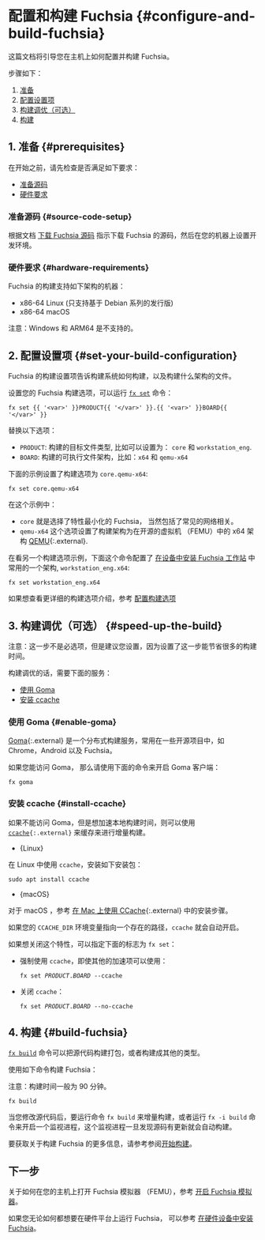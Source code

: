 <!--
# Configure and build Fuchsia {#configure-and-build-fuchsia}
This guide provide instructions on how to configure and build Fuchsia
on a host machine.
-->
# 配置和构建 Fuchsia {#configure-and-build-fuchsia}

这篇文档将引导您在主机上如何配置并构建 Fuchsia。
<!--
The steps are:
-->
步骤如下：
<!--
1. [Prerequisites](#prerequisites).
1. [Set your build configuration](#set-your-build-configuration).
1. [Speed up the build (Optional)](#speed-up-the-build).
1. [Build Fuchsia](#build-fuchsia).
-->
1. [准备](#prerequisites)
1. [配置设置项](#set-your-build-configuration)
1. [构建调优（可选）](#speed-up-the-build)
1. [构建](#build-fuchsia)
<!--
## 1. Prerequisites {#prerequisites}
-->
## 1. 准备 {#prerequisites}
<!--
Before you start, check out the following requirements:
-->
在开始之前，请先检查是否满足如下要求：
<!--
* [Source code setup](#source-code-setup)
* [Hardware requirements](#hardware-requirements)
-->
* [准备源码](#source-code-setup)
* [硬件要求](#hardware-requirements)
<!--
### Source code setup {#source-code-setup}
-->
### 准备源码 {#source-code-setup}
<!--
Complete the
[Download the Fuchsia source code](/get-started/get_fuchsia_source.md)
guide to download the Fuchsia source code and set up the Fuchsia development
environment on your machine.
-->
根据文档 [下载 Fuchsia 源码](/get-started/get_fuchsia_source.md) 指示下载 Fuchsia 的源码，然后在您的机器上设置开发环境。
<!--
### Hardware requirements {#hardware-requirements}
-->
### 硬件要求 {#hardware-requirements}
<!--
You can build Fuchsia only on a machine with one of the following
host architectures:
-->
Fuchsia 的构建支持如下架构的机器：
<!--
- x86-64 Linux (Debian-based distributions only)
- x86-64 macOS
-->
- x86-64 Linux (只支持基于 Debian 系列的发行版)
- x86-64 macOS
<!--
Note: Windows and ARM64 are not supported.
-->
注意：Windows 和 ARM64 是不支持的。
<!--
## 2. Set your build configuration {#set-your-build-configuration}
-->
## 2. 配置设置项 {#set-your-build-configuration}
<!--
Fuchsia's build configuration informs the build system which product to
build and which architecture to build for.
-->
Fuchsia 的构建设置项告诉构建系统如何构建，以及构建什么架构的文件。
<!--
To set your Fuchsia build configuration, run the following
[`fx set`][fx-set-reference] command:
-->
设置您的 Fuchsia 构建选项，可以运行 [`fx set`][fx-set-reference] 命令：
```posix-terminal
fx set {{ '<var>' }}PRODUCT{{ '</var>' }}.{{ '<var>' }}BOARD{{ '</var>' }}
```
<!--
Replace the following:
-->
替换以下选项：
<!--
* `PRODUCT`: The Fuchsia product that you want to build; for example, `core` and
  `workstation_eng`.
* `BOARD`: The architecture of the product; for example, `x64` and `qemu-x64`
-->
* `PRODUCT`: 构建的目标文件类型, 比如可以设置为： `core` 和 `workstation_eng`.
* `BOARD`: 构建的可执行文件架构，比如：`x64` 和 `qemu-x64`
<!--
The example command below sets a build configuration to `core.qemu-x64`:
-->
下面的示例设置了构建选项为 `core.qemu-x64`:

```posix-terminal
fx set core.qemu-x64
```
<!--
In this example:
-->
在这个示例中：
<!--
  * `core` is a product with the minimum feature set of Fuchsia, including
     common network capabilities.
  * `qemu-x64` is a board that refers to the x64 architecture of the Fuchsia
    emulator (FEMU), which is based on the open source emulator
    [QEMU][qemu]{:.external}.
-->
  * `core` 就是选择了特性最小化的 Fuchsia， 当然包括了常见的网络相关。
  * `qemu-x64` 这个选项设置了构建架构为在开源的虚拟机 （FEMU）中的 x64 架构 [QEMU][qemu]{:.external}.
<!--
On the other hand, the example below sets the build configuration to
`workstation_eng.x64`, which is commonly used to
[install Fuchsia's Workstation product on a device][build-workstation]:
-->
在看另一个构建选项示例，下面这个命令配置了 [在设备中安装 Fuchsia 工作站][build-workstation] 中常用的一个架构, `workstation_eng.x64`:

```posix-terminal
fx set workstation_eng.x64
```
<!--
For more information on the build configuration,
see [Configure a build](/development/build/fx.md#configure-a-build).
-->
如果想查看更详细的构建选项介绍，参考 [配置构建选项](/development/build/fx.md#configure-a-build)
<!--
## 3. Speed up the build (Optional) {#speed-up-the-build}
-->
## 3. 构建调优（可选） {#speed-up-the-build}
<!--
Note: This step is not required to build Fuchsia, but it's recommended
since it can save you a lot of time when you build Fuchsia.
-->
注意：这一步不是必选项，但是建议您设置，因为设置了这一步能节省很多的构建时间。
<!--
To speed up the Fuchsia build, you can use one of the following services:
-->
构建调优的话，需要下面的服务：
<!--
*   [Enable Goma](#enable-goma)
*   [Install ccache](#install-ccache)
-->
*   [使用 Goma](#enable-goma)
*   [安装 ccache](#install-ccache)
<!--
### Enable Goma {#enable-goma}
-->
### 使用 Goma {#enable-goma}
<!--
[Goma](https://chromium.googlesource.com/infra/goma/server/){:.external} is a
distributed compiler service for open source projects such as Chrome, Android
and Fuchsia.
-->
[Goma](https://chromium.googlesource.com/infra/goma/server/){:.external} 是一个分布式构建服务，常用在一些开源项目中，如 Chrome，Android 以及 Fuchsia。
<!--
If you have access to Goma, enable a Goma client on your machine:
-->
如果您能访问 Goma， 那么请使用下面的命令来开启 Goma 客户端：

```posix-terminal
fx goma
```
<!--
### Install ccache {#install-ccache}
-->
### 安装 ccache {#install-ccache}
<!--
If you do not have access to Goma, but want to accelerate the Fuchsia build
locally, use <code>[ccache](https://ccache.dev/){:.external}</code> to cache
artifacts from previous builds.
-->
如果不能访问 Goma，但是想加速本地构建时间，则可以使用 <code>[ccache](https://ccache.dev/){:.external}</code> 来缓存来进行增量构建。

* {Linux}
<!--
  To use `ccache` on Linux, install the following package:
-->
  在 Linux 中使用 `ccache`，安装如下安装包：
  ```posix-terminal
  sudo apt install ccache
  ```
* {macOS}
<!--
  For macOS, see
  [Using CCache on Mac](https://chromium.googlesource.com/chromium/src.git/+/HEAD/docs/ccache_mac.md){:.external}
  for installation instructions.
-->
  对于 macOS ，参考 [在 Mac 上使用 CCache](https://chromium.googlesource.com/chromium/src.git/+/HEAD/docs/ccache_mac.md){:.external} 中的安装步骤。
<!--
`ccache` is enabled automatically if your `CCACHE_DIR` environment variable
refers to an existing directory.
-->
如果您的 `CCACHE_DIR` 环境变量指向一个存在的路径，`ccache` 就会自动开启。
<!--
To override this default behavior, specify the following flags to `fx set`:
-->
如果想关闭这个特性，可以指定下面的标志为 `fx set`：
<!--
*   Force the use of `ccache` even when other accelerators are available:
-->
*   强制使用 `ccache`，即使其他的加速项可以使用：

    <pre class="prettyprint">
    <code class="devsite-terminal">fx set <var>PRODUCT</var>.<var>BOARD</var> --ccache</code>
    </pre>
<!--
*   Disable the use of `ccache`:
-->
*   关闭 `ccache`：
    <pre class="prettyprint">
    <code class="devsite-terminal">fx set <var>PRODUCT</var>.<var>BOARD</var> --no-ccache</code>
    </pre>
<!--
## 4. Build Fuchsia {#build-fuchsia}
-->
## 4. 构建 {#build-fuchsia}
<!--
The [`fx build`][fx-build-reference] command executes the build to transform
source code into packages and other build artifacts.
-->
[`fx build`][fx-build-reference] 命令可以把源代码构建打包，或者构建成其他的类型。
<!--
To build Fuchsia, run the following command:
-->
使用如下命令构建 Fuchsia：
<!--
Note: Building Fuchsia can take up to 90 minutes.
-->
注意：构建时间一般为 90 分钟。

```posix-terminal
fx build
```
<!--
When you modify source code, run the `fx build` command again to perform an
incremental build, or run the `fx -i build` command to start a watcher, which
automatically builds whenever you update the source code.
-->
当您修改源代码后，要运行命令 `fx build` 来增量构建，或者运行 `fx -i build` 命令来开启一个监视进程，这个监视进程一旦发现源码有更新就会自动构建。
<!--
For more information on building Fuchsia,
see [Execute a build](/development/build/fx.md#execute-a-build).
-->
要获取关于构建 Fuchsia 的更多信息，请参考参阅[开始构建](/development/build/fx.md#execute-a-build)。
<!--
## Next steps
-->
## 下一步
<!--
To launch the Fuchsia emulator (FEMU) on your machine, see
[Start the Fuchsia emulator](/get-started/set_up_femu.md).
-->
关于如何在您的主机上打开 Fuchsia 模拟器 （FEMU），参考 [开启 Fuchsia 模拟器](/get-started/set_up_femu.md)。
<!--
However, if you want to run Fuchsia on a hardware device, see
[Install Fuchsia on a device](/development/hardware/README.md) instead.
-->
如果您无论如何都想要在硬件平台上运行 Fuchsia， 可以参考 [在硬件设备中安装 Fuchsia](/development/hardware/README.md)。


<!-- Reference links -->

[build-workstation]: /development/build/build_workstation.md
[fx-set-reference]: https://fuchsia.dev/reference/tools/fx/cmd/set
[fx-build-reference]: https://fuchsia.dev/reference/tools/fx/cmd/build
[qemu]: https://www.qemu.org/
